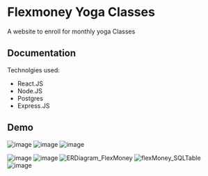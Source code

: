 
# Flexmoney Yoga Classes

A website to enroll for monthly yoga Classes


## Documentation

Technolgies used:
* React.JS
* Node.JS
* Postgres
* Express.JS

## Demo

![image](https://user-images.githubusercontent.com/45684049/207413698-c2a83b92-5854-4f3e-a644-1230011c0760.png)
![image](https://user-images.githubusercontent.com/45684049/207413855-09fd4f97-f835-4aa9-be6c-dc475f1e9b3e.png)
![image](https://user-images.githubusercontent.com/45684049/207413982-18edfd8f-96d6-434c-9be6-b85813342b56.png)

![image](https://user-images.githubusercontent.com/45684049/207414089-cca3e6af-8373-47e7-8a81-1ff97dfc569b.png)
![image](https://user-images.githubusercontent.com/45684049/207414228-7db5451e-8745-4180-9976-5a1a8e1fd575.png)
![ERDiagram_FlexMoney](https://user-images.githubusercontent.com/45684049/207414347-f304f01e-fe1c-4960-85b7-972a58c76277.png)
![flexMoney_SQLTable](https://user-images.githubusercontent.com/45684049/207414359-b5c147aa-1c2c-4937-b799-0124b28af0ac.png)
![image](https://user-images.githubusercontent.com/45684049/207415418-f0b409d9-f1ac-4a56-b1c2-54e987201470.png)
